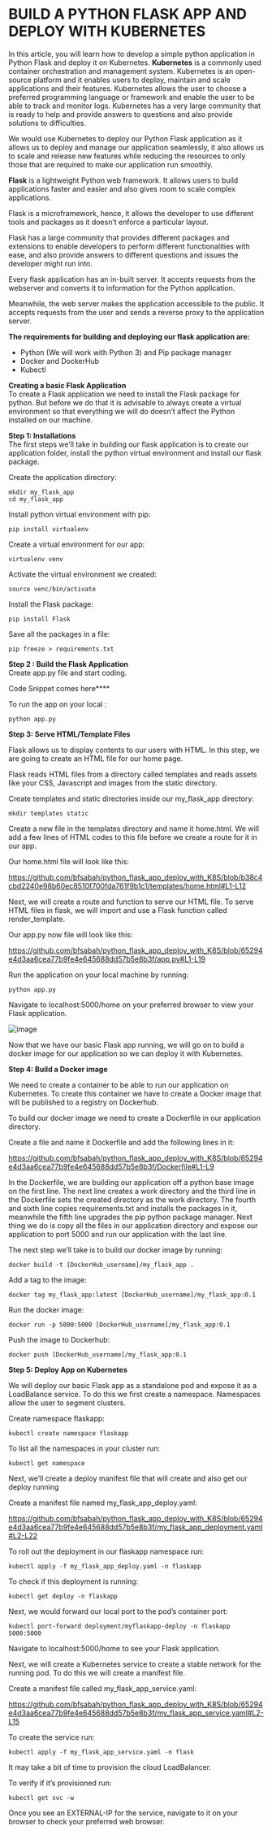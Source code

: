 # BUILD A PYTHON FLASK APP AND DEPLOY WITH KUBERNETES
In this article, you will learn how to develop a simple python application in Python Flask and deploy it on Kubernetes.
**Kubernetes** is a commonly used container orchestration and management system. Kubernetes is an open-source platform and it enables users to deploy, maintain and scale applications and their features. Kubernetes allows the user to choose a preferred programming language or framework and enable the user to be able to track and monitor logs. Kubernetes has a very large community that is ready to help and provide answers to questions and also provide solutions to difficulties.

We would use Kubernetes to deploy our Python Flask application as it allows us to deploy and manage our application seamlessly, it also allows us to scale and release new features while reducing the resources to only those that are required to make our application run smoothly.

**Flask** is a lightweight Python web framework. It allows users to build applications faster and easier and also gives room to scale complex applications.

Flask is a microframework, hence, it allows the developer to use different tools and packages as it doesn’t enforce a particular layout.

Flask has a large community that provides different packages and extensions to enable developers to perform different functionalities with ease, and also provide answers to different questions and issues the developer might run into.

Every flask application has an in-built server. It accepts requests from the webserver and converts it to information for the Python application.

Meanwhile, the web server makes the application accessible to the public. It accepts requests from the user and sends a reverse proxy to the application server.

**The requirements for building and deploying our flask application are:**

- Python (We will work with Python 3) and Pip package manager
- Docker and DockerHub
- Kubectl

**Creating a basic Flask Application**<br>
To create a Flask application we need to install the Flask package for python. But before we do that it is advisable to always create a virtual environment so that everything we will do doesn’t affect the Python installed on our machine.

**Step 1: Installations**<br>
The first steps we’ll take in building our flask application is to create our application folder, install the python virtual environment and install our flask package.

Create the application directory:
```
mkdir my_flask_app
cd my_flask_app
```
Install python virtual environment with pip:
```
pip install virtualenv
```
Create a virtual environment for our app:
```
virtualenv venv
```
Activate the virtual environment we created:
```
source venc/bin/activate
```
Install the Flask package:
```
pip install Flask
```
Save all the packages in a file:
```
pip freeze > requirements.txt
```
**Step 2 : Build the Flask Application**<br>
Create app.py file and start coding.

Code Snippet comes here****

To run the app on your local :
```
python app.py
```
**Step 3: Serve HTML/Template Files**

Flask allows us to display contents to our users with HTML. In this step, we are going to create an HTML file for our home page.

Flask reads HTML files from a directory called templates and reads assets like your CSS, Javascript and images from the static directory.

Create templates and static directories inside our my_flask_app directory:
```
mkdir templates static
```
Create a new file in the templates directory and name it home.html. We will add a few lines of HTML codes to this file before we create a route for it in our app.

Our home.html file will look like this:

https://github.com/bfsabah/python_flask_app_deploy_with_K8S/blob/b38c4cbd2240e98b60ec8510f700fda761f9b1c1/templates/home.html#L1-L12

Next, we will create a route and function to serve our HTML file. To serve HTML files in flask, we will import and use a Flask function called render_template.

Our app.py now file will look like this:

https://github.com/bfsabah/python_flask_app_deploy_with_K8S/blob/65294e4d3aa6cea77b9fe4e645688dd57b5e8b3f/app.py#L1-L19

Run the application on your local machine by running:
```
python app.py
```

Navigate to localhost:5000/home on your preferred browser to view your Flask application.

![image](https://user-images.githubusercontent.com/113843658/222987812-9b2a5cb2-21e4-4847-9009-f4d0b90b8de7.png)


Now that we have our basic Flask app running, we will go on to build a docker image for our application so we can deploy it with Kubernetes.

**Step 4: Build a Docker image**

We need to create a container to be able to run our application on Kubernetes. To create this container we have to create a Docker image that will be published to a registry on Dockerhub.

To build our docker image we need to create a Dockerfile in our application directory.

Create a file and name it Dockerfile and add the following lines in it:

https://github.com/bfsabah/python_flask_app_deploy_with_K8S/blob/65294e4d3aa6cea77b9fe4e645688dd57b5e8b3f/Dockerfile#L1-L9

In the Dockerfile, we are building our application off a python base image on the first line. The next line creates a work directory and the third line in the Dockerfile sets the created directory as the work directory. The fourth and sixth line copies requirements.txt and installs the packages in it, meanwhile the fifth line upgrades the pip python package manager. Next thing we do is copy all the files in our application directory and expose our application to port 5000 and run our application with the last line.

The next step we’ll take is to build our docker image by running:
```
docker build -t [DockerHub_username]/my_flask_app .
```
Add a tag to the image:
```
docker tag my_flask_app:latest [DockerHub_username]/my_flask_app:0.1
```
Run the docker image:
```
docker run -p 5000:5000 [DockerHub_username]/my_flask_app:0.1
```
Push the image to Dockerhub:
```
docker push [DockerHub_username]/my_flask_app:0.1
```
**Step 5: Deploy App on Kubernetes**

We will deploy our basic Flask app as a standalone pod and expose it as a LoadBalance service. To do this we first create a namespace. Namespaces allow the user to segment clusters.

Create namespace flaskapp:
```
kubectl create namespace flaskapp
```
To list all the namespaces in your cluster run:
```
kubectl get namespace
```
Next, we’ll create a deploy manifest file that will create and also get our deploy running

Create a manifest file named my_flask_app_deploy.yaml:

https://github.com/bfsabah/python_flask_app_deploy_with_K8S/blob/65294e4d3aa6cea77b9fe4e645688dd57b5e8b3f/my_flask_app_deployment.yaml#L2-L22

To roll out the deployment in our flaskapp namespace run:

```
kubectl apply -f my_flask_app_deploy.yaml -n flaskapp
```
To check if this deployment is running:
```
kubectl get deploy -n flaskapp
```
Next, we would forward our local port to the pod’s container port:
```
kubectl port-forward deployment/myflaskapp-deploy -n flaskapp 5000:5000
```
Navigate to localhost:5000/home to see your Flask application.

Next, we will create a Kubernetes service to create a stable network for the running pod. To do this we will create a manifest file.

Create a manifest file called my_flask_app_service.yaml:

https://github.com/bfsabah/python_flask_app_deploy_with_K8S/blob/65294e4d3aa6cea77b9fe4e645688dd57b5e8b3f/my_flask_app_service.yaml#L2-L15

To create the service run:
```
kubectl apply -f my_flask_app_service.yaml -n flask
```
It may take a bit of time to provision the cloud LoadBalancer.

To verify if it’s provisioned run:
```
kubectl get svc -w
```
Once you see an EXTERNAL-IP for the service, navigate to it on your browser to check your preferred web browser.
